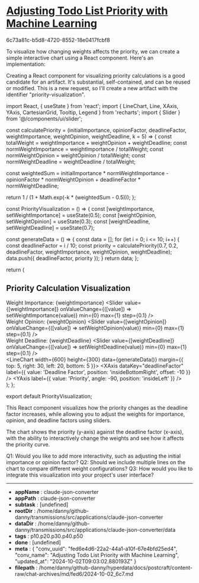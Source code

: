 # [Adjusting Todo List Priority with Machine Learning](https://claude.ai/chat/fed6e4d6-22a2-44a1-a10f-67e4bfd25ed4)

6c73a81c-b5d8-4720-8552-18e0417fcbf8

 To visualize how changing weights affects the priority, we can create a simple interactive chart using a React component. Here's an implementation:

<antThinking>Creating a React component for visualizing priority calculations is a good candidate for an artifact. It's substantial, self-contained, and can be reused or modified. This is a new request, so I'll create a new artifact with the identifier "priority-visualization".</antThinking>

<antArtifact identifier="priority-visualization" type="application/vnd.ant.react" title="Priority Calculation Visualization">
import React, { useState } from 'react';
import { LineChart, Line, XAxis, YAxis, CartesianGrid, Tooltip, Legend } from 'recharts';
import { Slider } from '@/components/ui/slider';

const calculatePriority = (initialImportance, opinionFactor, deadlineFactor, weightImportance, weightOpinion, weightDeadline, k = 5) => {
  const totalWeight = weightImportance + weightOpinion + weightDeadline;
  const normWeightImportance = weightImportance / totalWeight;
  const normWeightOpinion = weightOpinion / totalWeight;
  const normWeightDeadline = weightDeadline / totalWeight;

  const weightedSum = 
    initialImportance * normWeightImportance -
    opinionFactor * normWeightOpinion +
    deadlineFactor * normWeightDeadline;

  return 1 / (1 + Math.exp(-k * (weightedSum - 0.5)));
};

const PriorityVisualization = () => {
  const [weightImportance, setWeightImportance] = useState(0.5);
  const [weightOpinion, setWeightOpinion] = useState(0.3);
  const [weightDeadline, setWeightDeadline] = useState(0.7);

  const generateData = () => {
    const data = [];
    for (let i = 0; i <= 10; i++) {
      const deadlineFactor = i / 10;
      const priority = calculatePriority(0.7, 0.2, deadlineFactor, weightImportance, weightOpinion, weightDeadline);
      data.push({ deadlineFactor, priority });
    }
    return data;
  };

  return (
    <div className="p-4">
      <h2 className="text-2xl font-bold mb-4">Priority Calculation Visualization</h2>
      <div className="mb-4">
        <label className="block mb-2">Weight Importance: {weightImportance}</label>
        <Slider value={[weightImportance]} onValueChange={([value]) => setWeightImportance(value)} min={0} max={1} step={0.1} />
      </div>
      <div className="mb-4">
        <label className="block mb-2">Weight Opinion: {weightOpinion}</label>
        <Slider value={[weightOpinion]} onValueChange={([value]) => setWeightOpinion(value)} min={0} max={1} step={0.1} />
      </div>
      <div className="mb-4">
        <label className="block mb-2">Weight Deadline: {weightDeadline}</label>
        <Slider value={[weightDeadline]} onValueChange={([value]) => setWeightDeadline(value)} min={0} max={1} step={0.1} />
      </div>
      <LineChart width={600} height={300} data={generateData()} margin={{ top: 5, right: 30, left: 20, bottom: 5 }}>
        <CartesianGrid strokeDasharray="3 3" />
        <XAxis dataKey="deadlineFactor" label={{ value: 'Deadline Factor', position: 'insideBottomRight', offset: -10 }} />
        <YAxis label={{ value: 'Priority', angle: -90, position: 'insideLeft' }} />
        <Tooltip />
        <Legend />
        <Line type="monotone" dataKey="priority" stroke="#8884d8" />
      </LineChart>
    </div>
  );
};

export default PriorityVisualization;
</antArtifact>

This React component visualizes how the priority changes as the deadline factor increases, while allowing you to adjust the weights for importance, opinion, and deadline factors using sliders.

The chart shows the priority (y-axis) against the deadline factor (x-axis), with the ability to interactively change the weights and see how it affects the priority curve.

Q1: Would you like to add more interactivity, such as adjusting the initial importance or opinion factor?
Q2: Should we include multiple lines on the chart to compare different weight configurations?
Q3: How would you like to integrate this visualization into your project's user interface?

---

* **appName** : claude-json-converter
* **appPath** : claude-json-converter
* **subtask** : [undefined]
* **rootDir** : /home/danny/github-danny/transmissions/src/applications/claude-json-converter
* **dataDir** : /home/danny/github-danny/transmissions/src/applications/claude-json-converter/data
* **tags** : p10.p20.p30.p40.p50
* **done** : [undefined]
* **meta** : {
  "conv_uuid": "fed6e4d6-22a2-44a1-a10f-67e4bfd25ed4",
  "conv_name": "Adjusting Todo List Priority with Machine Learning",
  "updated_at": "2024-10-02T09:03:02.880193Z"
}
* **filepath** : /home/danny/github-danny/hyperdata/docs/postcraft/content-raw/chat-archives/md/fed6/2024-10-02_6c7.md
